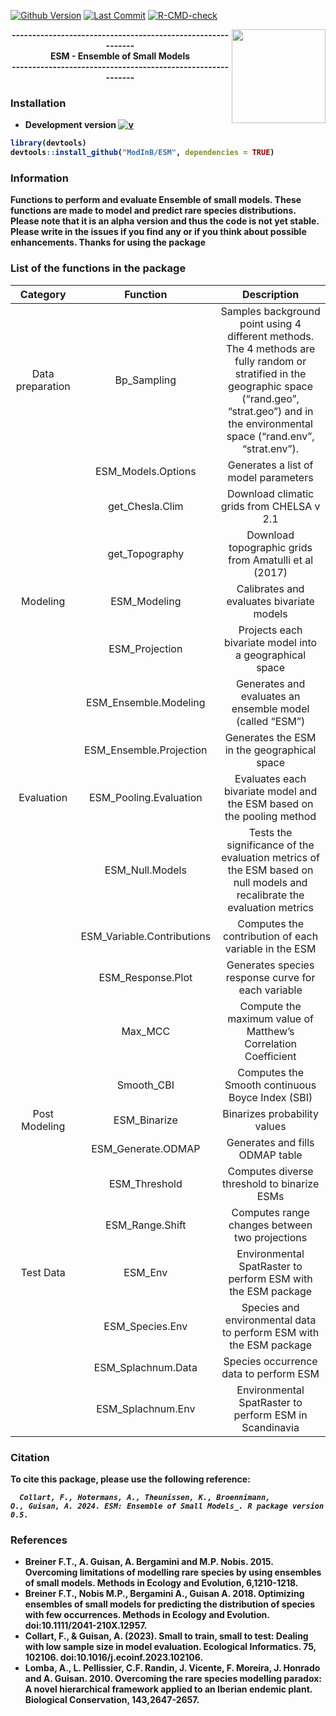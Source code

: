 [![Github Version](https://img.shields.io/badge/dev%20version-0.6-53AA93.svg)](https://github.com/ModInB/ESM)
[![Last Commit](https://img.shields.io/github/last-commit/ModInB/ESM.svg)](https://github.com/ModInB/ESM/commits/main)
[![R-CMD-check](https://github.com/ModInB/ESM/actions/workflows/R-CMD-check.yaml/badge.svg)](https://github.com/ModInB/ESM/actions/workflows/R-CMD-check.yaml)

<img src="inst/logo/ESM.png" align="right" height = 150/>
<div align="center">
<b>------------------------------------------------------------<br/>
<b>ESM - Ensemble of Small Models<br/>
<b>------------------------------------------------------------<br/>

</b>
</div>


### <i class="fas fa-tools"></i> Installation



- **Development version** [![v](https://img.shields.io/badge/dev%20version-0.6-53AA93.svg)](https://github.com/ModInB/ESM)
```R
library(devtools)
devtools::install_github("ModInB/ESM", dependencies = TRUE)
```

### Information

Functions to perform and evaluate Ensemble of small models. These functions are made to model and predict rare species distributions. Please note that it is an alpha version and thus the code is not yet stable. Please write in the issues if you find any or if you think about possible enhancements. Thanks for using the package

### List of the functions in the package

| Category      	| Function      	| Description                                  	|
|:-----------------:|:-------------------:|:-----------------:|
| Data preparation	| Bp_Sampling	| Samples background point using 4 different methods. The 4 methods are fully random or stratified in the geographic space (“rand.geo”, “strat.geo”) and in the environmental space (“rand.env”, “strat.env”).|
|		| ESM_Models.Options	| Generates a list of model parameters|
|		| get_Chesla.Clim	| Download climatic grids from CHELSA v 2.1|
|		| get_Topography	| Download topographic grids from Amatulli et al (2017)|
| Modeling	| ESM_Modeling	| Calibrates and evaluates bivariate models|
|		| ESM_Projection	| Projects each bivariate model into a geographical space |
|		| ESM_Ensemble.Modeling	| Generates and evaluates an ensemble model (called “ESM”) |
|		| ESM_Ensemble.Projection	| Generates the ESM in the geographical space |
| Evaluation	| ESM_Pooling.Evaluation	| Evaluates each bivariate model and the ESM based on the pooling method |
|		| ESM_Null.Models	| Tests the significance of the evaluation metrics of the ESM based on null models and recalibrate the evaluation metrics |
|		| ESM_Variable.Contributions	| Computes the contribution of each variable in the ESM |
|		| ESM_Response.Plot	| Generates species response curve for each variable |
|   | Max_MCC | Compute the maximum value of Matthew’s Correlation Coefficient  |
|		| Smooth_CBI| Computes the Smooth continuous Boyce Index (SBI) |
| Post Modeling	| ESM_Binarize	| Binarizes probability values |
|		| ESM_Generate.ODMAP	| Generates and fills ODMAP table  |
|		| ESM_Threshold	| Computes diverse threshold to binarize ESMs |
|		| ESM_Range.Shift	| Computes range changes between two projections  |
| Test Data	| ESM_Env	| Environmental SpatRaster to perform ESM with the ESM package |
| 	| ESM_Species.Env	| Species and environmental data to perform ESM with the ESM package |
| 	| ESM_Splachnum.Data	| Species occurrence data to perform ESM |
| 	| ESM_Splachnum.Env	| Environmental SpatRaster to perform ESM in Scandinavia |


### Citation

To cite this package, please use the following reference:

<code> <i> Collart, F., Hotermans, A., Theunissen, K., Broennimann, O., Guisan, A. 2024. ESM: Ensemble of Small Models_. R package version 0.5.</code> </i>

### References

  - Breiner F.T., A. Guisan, A. Bergamini and M.P. Nobis. 2015. Overcoming limitations of modelling rare species by using ensembles of small models. Methods in Ecology and Evolution, 6,1210-1218.
  - Breiner F.T., Nobis M.P., Bergamini A., Guisan A. 2018. Optimizing ensembles of small models for predicting the distribution of species with few occurrences. Methods in Ecology and Evolution. doi:10.1111/2041-210X.12957.
  - Collart, F., & Guisan, A. (2023). Small to train, small to test: Dealing with low sample size in model evaluation. Ecological Informatics. 75, 102106. doi:10.1016/j.ecoinf.2023.102106.
  - Lomba, A., L. Pellissier, C.F. Randin, J. Vicente, F. Moreira, J. Honrado and A. Guisan. 2010. Overcoming the rare species modelling paradox: A novel hierarchical framework applied to an Iberian endemic plant. Biological Conservation, 143,2647-2657.
